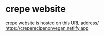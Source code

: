 # crepe website
 crepe website is hosted on this URL address/ https://creperecipenonvegan.netlify.app
